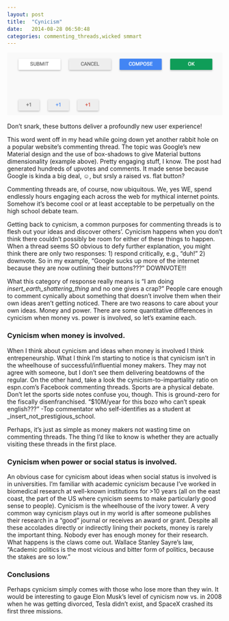 ```yaml
---
layout: post
title:  "Cynicism"
date:   2014-08-28 06:50:48
categories: commenting_threads,wicked smmart
---
```


![cynicism.png](/img/cynicism.png)

Don’t snark, these buttons deliver a profoundly new user experience!

This word went off in my head while going down yet another rabbit hole on a popular website’s commenting thread. The topic was Google’s new Material design and the use of box-shadows to give Material buttons dimensionality (example above). Pretty engaging stuff, I know. The post had generated hundreds of upvotes and comments. It made sense because Google is kinda a big deal, ☺, but srsly a raised vs. flat button?

Commenting threads are, of course, now ubiquitous. We, yes WE, spend endlessly hours engaging each across the web for mythical internet points. Somehow it’s become cool or at least acceptable to be perpetually on the high school debate team.

Getting back to cynicism, a common purposes for commenting threads is to flesh out your ideas and discover others’. Cynicism happens when you don’t think there couldn’t possibly be room for either of these things to happen. When a thread seems SO obvious to defy further explanation, you might think there are only two responses: 1) respond critically, e.g., “duh!” 2) downvote. So in my example, “Google sucks up more of the internet because they are now outlining their buttons???” DOWNVOTE!!!

What this category of response really means is “I am doing _insert_earth_shattering_thing_ and no one gives a crap?” People care enough to comment cynically about something that doesn’t involve them when their own ideas aren’t getting noticed. There are two reasons to care about your own ideas. Money and power. There are some quantitative differences in cynicism when money vs. power is involved, so let’s examine each.


### Cynicism when money is involved.

When I think about cynicism and ideas when money is involved I think entrepeneurship. What I think I’m starting to notice is that cynicism isn’t in the wheelhouse of successful/influential money makers. They may not agree with someone, but I don’t see them delivering beatdowns of the regular. On the other hand, take a look the cynicism-to-impartiality ratio on espn.com’s Facebook commenting threads. Sports are a physical debate. Don’t let the sports side notes confuse you, though. This is ground-zero for the fiscally disenfranchised. “$10M/year for this bozo who can’t speak english???” -Top commentator who self-identifies as a student at _insert_not_prestigious_school.

Perhaps, it’s just as simple as money makers not wasting time on commenting threads. The thing I’d like to know is whether they are actually visiting these threads in the first place.


### Cynicism when power or social status is involved.

An obvious case for cynicism about ideas when social status is involved is in universities. I’m familiar with academic cynicism because I’ve worked in biomedical research at well-known institutions for >10 years (all on the east coast, the part of the US where cynicism seems to make particularly good sense to people). Cynicism is the wheelhouse of the ivory tower. A very common way cynicism plays out in my world is after someone publishes their research in a “good” journal or receives an award or grant. Despite all these accolades directly or indirectly lining their pockets, money is rarely the important thing. Nobody ever has enough money for their research. What happens is the claws come out. Wallace Stanley Sayre’s law, “Academic politics is the most vicious and bitter form of politics, because the stakes are so low.”


### Conclusions

Perhaps cynicism simply comes with those who lose more than they win. It would be interesting to gauge Elon Musk’s level of cynicism now vs. in 2008 when he was getting divorced, Tesla didn’t exist, and SpaceX crashed its first three missions.
